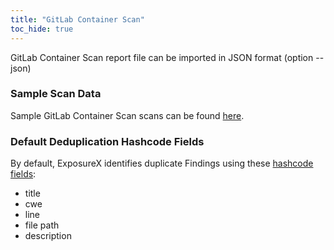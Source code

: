 ```yaml
---
title: "GitLab Container Scan"
toc_hide: true
---
```

GitLab Container Scan report file can be imported in JSON format (option --json)

### Sample Scan Data
Sample GitLab Container Scan scans can be found [here](https://github.com/ExposureX/django-ExposureX/tree/master/unittests/scans/gitlab_container_scan).

### Default Deduplication Hashcode Fields
By default, ExposureX identifies duplicate Findings using these [hashcode fields](https://docs.exposurex.com/en/working_with_findings/finding_deduplication/about_deduplication/):

- title
- cwe
- line
- file path
- description
